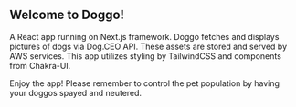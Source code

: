 ## Welcome to Doggo!

A React app running on Next.js framework. Doggo fetches and displays pictures of dogs via Dog.CEO API. These assets are stored and served by AWS services. This app utilizes styling by TailwindCSS and components from Chakra-UI.

Enjoy the app! Please remember to control the pet population by having your doggos spayed and neutered.
